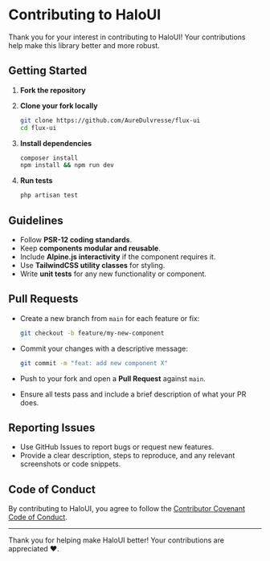 # Contributing to HaloUI

Thank you for your interest in contributing to HaloUI! Your contributions help make this library better and more robust.

## Getting Started

1. **Fork the repository**
2. **Clone your fork locally**

   ```bash
   git clone https://github.com/AureDulvresse/flux-ui
   cd flux-ui
   ```

3. **Install dependencies**

   ```bash
   composer install
   npm install && npm run dev
   ```

4. **Run tests**

   ```bash
   php artisan test
   ```

## Guidelines

- Follow **PSR-12 coding standards**.
- Keep **components modular and reusable**.
- Include **Alpine.js interactivity** if the component requires it.
- Use **TailwindCSS utility classes** for styling.
- Write **unit tests** for any new functionality or component.

## Pull Requests

- Create a new branch from `main` for each feature or fix:

  ```bash
  git checkout -b feature/my-new-component
  ```

- Commit your changes with a descriptive message:

  ```bash
  git commit -m "feat: add new component X"
  ```

- Push to your fork and open a **Pull Request** against `main`.
- Ensure all tests pass and include a brief description of what your PR does.

## Reporting Issues

- Use GitHub Issues to report bugs or request new features.
- Provide a clear description, steps to reproduce, and any relevant screenshots or code snippets.

## Code of Conduct

By contributing to HaloUI, you agree to follow the [Contributor Covenant Code of Conduct](https://www.contributor-covenant.org/).

---

Thank you for helping make HaloUI better! Your contributions are appreciated ❤️.
